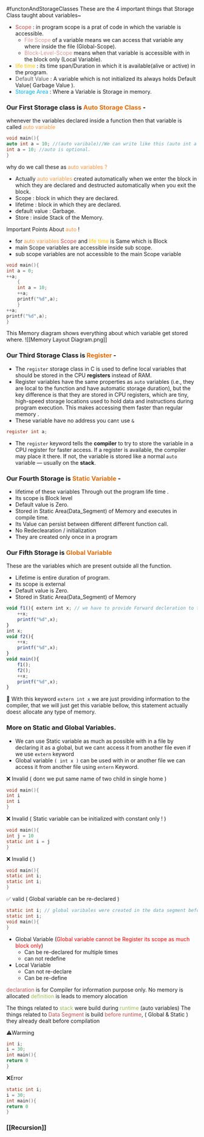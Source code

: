 #functonAndStorageClasses
These are the 4 important things that Storage Class taught about variables~
- <font color="#c0504d">Scope</font> : in program scope is a prat of code in which the variable is accessible.
     - <font color="#d99694">File Scope</font> of a variable means we can access that variable any where inside the file (Global-Scope).
     - <font color="#d99694">Block-Level-Scope</font> means when that variable is accessible  with in the block only (Local Variable). 
- <font color="#ffc000">life time</font> : its time span/Duration in which it is available(alive or active) in the program.
- <font color="#595959">Default Value</font> : A variable which is not initialized its always holds Default Value( Garbage Value ).
- <font color="#00b0f0">Storage Area </font>: Where a Variable is Storage in memory.

### Our First Storage class is <font color="#e36c09">Auto Storage Class </font>-
whenever the variables declared inside a function then that variable is called <font color="#f79646">auto variable</font>
```C
void main(){
auto int a = 10; //(auto varibale)//We can write like this (auto int a = 10) also 
int a = 10; //auto is optional.
}
```

why do we call these as <font color="#f79646">auto variables ?</font>
- Actually <font color="#f79646">auto variables</font> created automatically when we enter the block in which they are declared and destructed automatically when you exit the block.
- Scope : block in which they are declared.
- lifetime : block in which they are declared.
- default value : Garbage.
- Store : inside Stack of the Memory.

Important Points About <font color="#f79646">auto</font> !
- for <font color="#f79646">auto variables</font> <font color="#c0504d">Scope</font> and <font color="#ffc000">life time</font> is Same which is Block
- main Scope variables are accessible inside sub scope. 
- sub scope variables are not accessible to the main Scope variable

```C
void main(){
int a = 0;
++a;
    {
    int a = 10;
    ++a;
    printf("%d",a);
    }
++a;
printf("%d",a);
}
```

This Memory diagram shows everything about which variable get stored where. 
![[Memory Layout Diagram.png]]


### Our Third Storage Class is <font color="#e36c09">Register</font> -

- The `register` storage class in C is used to define local variables that should be stored in the CPU **registers** instead of RAM. 
- Register variables have the same properties as `auto` variables (i.e., they are local to the function and have automatic storage duration), but the key difference is that they are stored in CPU registers, which are tiny, high-speed storage locations used to hold data and instructions during program execution. This makes accessing them faster than regular memory .
- These variable have no address you can`t` use `&` 

```C
register int a; 
```

- The `register` keyword tells the **compiler** to try to store the variable in a CPU register for faster access. If a register is available, the compiler may place it there. If not, the variable is stored like a normal `auto` variable — usually on the **stack**.

### Our Fourth Storage is <font color="#e36c09">Static Variable</font> -

- lifetime of these variables Through out the program  life time .
- Its scope is Block level
- Default value is Zero.
- Stored in Static Area(Data_Segment) of Memory and executes in compile time.
- Its Value can persist between different different function call.
- No Redeclearation / initialization
- They are created only once in a program

### Our Fifth Storage is <font color="#e36c09">Global Variable</font>
These are the variables which are present outside all the function.
- Lifetime is entire duration of program.
- its scope is external
- Default value is Zero.
- Stored in Static Area(Data_Segment) of Memory

```JavaScript
void f1(){ extern int x; // we have to provide Forward decleration to the compiler so that compiler not get confussed. 
    ++x;
    printf("%d",x);
}
int x;
void f2(){
    ++x;
    printf("%d",x);
}
void main(){
    f1();
    f2();
    ++x;
    printf("%d",x);
}
```

🤔 With this keyword `extern int x` we are just providing information to the compiler, that we will just get this variable bellow, this statement actually does`t` allocate any type of memory.

### More on Static and Global Variables.
- We can use Static variable as much as possible with in a file by declaring it as a global, but we can`t` access it from another file even if we use `extern` keyword
- Global variable `( int x )`  can be used with in or another file we can access it from another file using  `entern` Keyword.

❌ Invalid ( don`t` we put same name of two child in single home )
```C 
void main(){
int i
int i 
}
```

❌ Invalid ( Static variable can be initialized with constant only ! )
```C
void main(){
int j = 10
static int i = j 
}
```

❌ Invalid (  )
```C
void main(){
static int i;
static int i; 
}
```

✅ valid ( Global variable can be re-declared )
```C
static int i; // global varibales were created in the data segment before compile time
static int i;
void main(){
}
```

- Global Variable (<font color="#ff0000">Global variable cannot be Register its scope as much block only</font>)
     - Can be re-declared for multiple times
     - can not redefine
- Local Variable
     - Can not re-declare
     - Can be re-define

<font color="#c0504d">declaration</font> is for Compiler for information purpose only. No memory is allocated
<font color="#9bbb59">definition</font> is leads to memory alocation 

The things related to <font color="#9bbb59">stack</font> were build during <font color="#9bbb59">runtime</font>  (auto variables)
The things related to <font color="#c0504d">Data Segment</font> is build <font color="#c0504d">before runtime</font>, ( Global & Static ) they already dealt before compilation

⚠️Warming
```C
int i;
i = 30;
int main(){
return 0
}
```

❌Error
```C
static int i;
i = 30;
int main(){
return 0
}
```

### [[Recursion]]